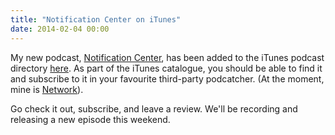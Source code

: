 ```yaml
---
title: "Notification Center on iTunes"
date: 2014-02-04 00:00
---
```


My new podcast, [Notification Center](http://notificationcenter.tv), has been added to the iTunes podcast directory [here](https://itunes.apple.com/us/podcast/notification-center/id812164680). As part of the iTunes catalogue, you should be able to find it and subscribe to it in your favourite third-party podcatcher. (At the moment, mine is [Network](https://itunes.apple.com/ca/app/network-podcasts-client/id723422355?mt=8&uo=4&at=1l3v6zC)).

Go check it out, subscribe, and leave a review. We'll be recording and releasing a new episode this weekend.

<!-- more -->
